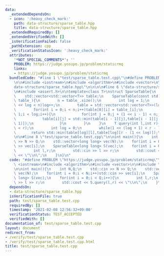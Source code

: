 ```yaml
---
data:
  _extendedDependsOn:
  - icon: ':heavy_check_mark:'
    path: data-structure/sparse_table.hpp
    title: data-structure/sparse_table.hpp
  _extendedRequiredBy: []
  _extendedVerifiedWith: []
  _isVerificationFailed: false
  _pathExtension: cpp
  _verificationStatusIcon: ':heavy_check_mark:'
  attributes:
    '*NOT_SPECIAL_COMMENTS*': ''
    PROBLEM: https://judge.yosupo.jp/problem/staticrmq
    links:
    - https://judge.yosupo.jp/problem/staticrmq
  bundledCode: "#line 1 \"test/sparse_table.test.cpp\"\n#define PROBLEM \"https://judge.yosupo.jp/problem/staticrmq\"\
    \n\n#include <iostream>\n#include <algorithm>\n#include <vector>\n\n#line 1 \"\
    data-structure/sparse_table.hpp\"\n\n\n\n#line 6 \"data-structure/sparse_table.hpp\"\
    \n#include <assert.h>\n\ntemplate<class T>\nstruct SparseTable{\n    int n;\n\
    \    std::vector<std::vector<T>> table;\n    SparseTable(const std::vector<T>&\
    \ table_){\n        n = table_.size();\n        int log = 1;\n        while(1\
    \ << log < n)log++;\n        table = std::vector<std::vector<T>>(log,std::vector<T>(n));\n\
    \        for(int i = 0;i < n;i++)table[0][i] = table_[i];\n        for(int i =\
    \ 1;i < log;i++){\n            for(int j = 0;j + (1 << i - 1) < n;j++){\n    \
    \            table[i][j] = std::min(table[i - 1][j],table[i - 1][j + (1 << i -\
    \ 1)]);\n            }\n        }\n    }\n    T query(int l,int r){\n        assert(l\
    \ < r);\n        int log = 0;\n        while(1 << (log + 1) < r - l)log++;\n \
    \       return std::min(table[log][l],table[log][r - (1 << log)]);\n    }\n};\n\
    \n\n#line 8 \"test/sparse_table.test.cpp\"\n\nint main(){\n    int N,Q;\n    std::cin\
    \ >> N >> Q;\n    std::vector<long long> vec(N);\n    for(int i = 0;i < N;i++)std::cin\
    \ >> vec[i];\n    SparseTable<long long> S(vec);\n    for(int i = 0;i < Q;i++){\n\
    \        int l,r;\n        std::cin >> l >> r;\n        std::cout << S.query(l,r)\
    \ << \"\\n\";\n    }\n}\n"
  code: "#define PROBLEM \"https://judge.yosupo.jp/problem/staticrmq\"\n\n#include\
    \ <iostream>\n#include <algorithm>\n#include <vector>\n\n#include \"../data-structure/sparse_table.hpp\"\
    \n\nint main(){\n    int N,Q;\n    std::cin >> N >> Q;\n    std::vector<long long>\
    \ vec(N);\n    for(int i = 0;i < N;i++)std::cin >> vec[i];\n    SparseTable<long\
    \ long> S(vec);\n    for(int i = 0;i < Q;i++){\n        int l,r;\n        std::cin\
    \ >> l >> r;\n        std::cout << S.query(l,r) << \"\\n\";\n    }\n}"
  dependsOn:
  - data-structure/sparse_table.hpp
  isVerificationFile: true
  path: test/sparse_table.test.cpp
  requiredBy: []
  timestamp: '2021-02-08 12:56:32+09:00'
  verificationStatus: TEST_ACCEPTED
  verifiedWith: []
documentation_of: test/sparse_table.test.cpp
layout: document
redirect_from:
- /verify/test/sparse_table.test.cpp
- /verify/test/sparse_table.test.cpp.html
title: test/sparse_table.test.cpp
---
```

